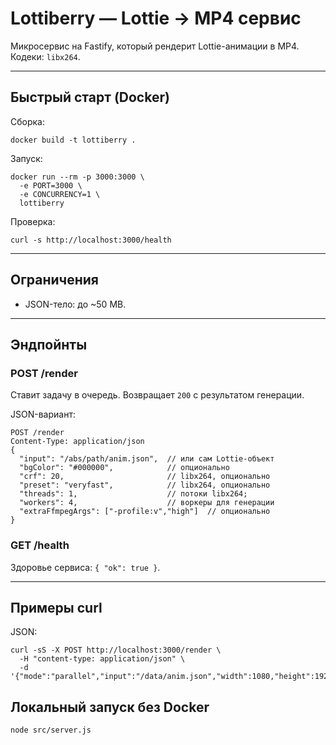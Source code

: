 # Lottiberry — Lottie → MP4 сервис

Микросервис на Fastify, который рендерит Lottie-анимации в MP4.
Кодеки: `libx264`.

---

## Быстрый старт (Docker)

Сборка:

    docker build -t lottiberry .

Запуск:

    docker run --rm -p 3000:3000 \
      -e PORT=3000 \
      -e CONCURRENCY=1 \
      lottiberry

Проверка:

    curl -s http://localhost:3000/health

---

## Ограничения

- JSON-тело: до ~50 MB.

---

## Эндпойнты

### POST /render
Ставит задачу в очередь. Возвращает `200` c результатом генерации.

JSON-вариант:

    POST /render
    Content-Type: application/json
    {
      "input": "/abs/path/anim.json",  // или сам Lottie-объект
      "bgColor": "#000000",            // опционально
      "crf": 20,                       // libx264, опционально
      "preset": "veryfast",            // libx264, опционально
      "threads": 1,                    // потоки libx264;
      "workers": 4,                    // воркеры для генерации
      "extraFfmpegArgs": ["-profile:v","high"]  // опционально
    }

### GET /health
Здоровье сервиса: `{ "ok": true }`.

---

## Примеры curl

JSON:

    curl -sS -X POST http://localhost:3000/render \
      -H "content-type: application/json" \
      -d '{"mode":"parallel","input":"/data/anim.json","width":1080,"height":1920,"fps":30,"workers":4}'

## Локальный запуск без Docker

    node src/server.js
